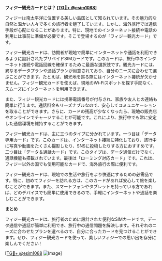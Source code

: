**フィジー観光カードとは？ [[TG💪+ @esim1088](https://t.me/s/esim1088)]**

フィジーは南太平洋に位置する美しい島国として知られています。その魅力的な自然と温かい人々で多くの旅行者を魅了しています。しかし、海外旅行では通信手段が心配になることがあります。特に、現地でのインターネット接続や電話の利用には事前に準備が必要です。そこで登場するのが「フィジー観光カード」です。

フィジー観光カードは、訪問者が現地で簡単にインターネットや通話を利用できるように設計されたプリペイドSIMカードです。このカードは、旅行中のインターネット接続や電話回線を確保するために最適な選択肢です。観光カードには、異なるデータプランや通話プランが用意されており、自分のニーズに合わせて選ぶことができます。たとえば、観光地を巡る際にはインターネット接続が欠かせません。フィジー観光カードを使えば、現地のWi-Fiスポットを探す手間なく、スムーズにインターネットを利用できます。

また、フィジー観光カードには携帯電話番号が付与され、家族や友人との連絡も簡単に行えます。通話料金もリーズナブルなので、安心してコミュニケーションを取ることができます。さらに、カードの残高が少なくなったら、現地の販売店やオンラインでチャージすることが可能です。これにより、旅行中でも常に安定した通信環境を維持することができます。

フィジー観光カードは、主に三つのタイプに分かれています。一つ目は「データ専用カード」です。このカードは、インターネット接続に特化しており、旅行中に写真や動画をたくさん撮影したり、SNSに投稿したりする方におすすめです。二つ目は「データ＆通話カード」です。このタイプは、データ通信だけでなく、通話機能も搭載されています。最後は「ローミング対応カード」です。これは、フィジー以外の国でも使用可能なカードで、海外旅行の際に便利です。

フィジー観光カードは、現地での生活や旅行をより快適にするための必需品です。特に、初めてフィジーを訪れる方は、このカードがあれば安心して旅を楽しむことができます。また、スマートフォンやタブレットを持っている方であれば、どのデバイスでも簡単に使用できるので、手軽にインターネットや通話を楽しむことができます。

**まとめ**

フィジー観光カードは、旅行者のために設計された便利なSIMカードです。データ通信や通話が簡単に利用でき、旅行中の通信問題を解決します。それぞれのニーズに合わせたプランを選べるので、自分に合ったカードを見つけることができます。ぜひ、フィジー観光カードを使って、美しいフィジーでの思い出を存分に楽しんでください！

[[TG💪+ @esim1088](https://t.me/s/esim1088) ![Image](https://i.postimg.cc/Y0z9fWf4/image.png)]